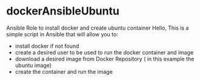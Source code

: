 # dockerAnsibleUbuntu
Ansible Role to install docker and create ubuntu container
Hello, 
This is a simple script in Ansible that will allow you to:
- install docker if not found
- create a desired user to be used to run the docker container and image
- download a desired image from Docker Repository ( in this example the ubuntu image)
- create the container and run the image
